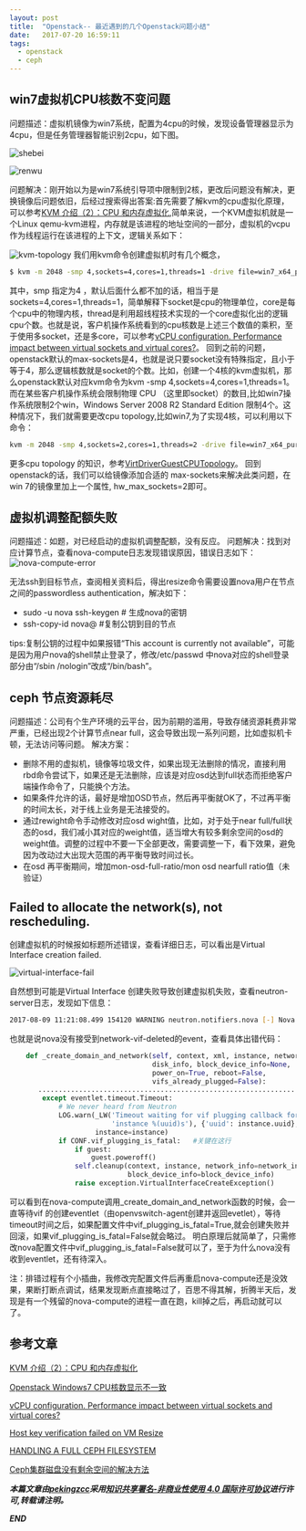 ```yaml
---
layout: post
title:  "Openstack-- 最近遇到的几个Openstack问题小结"
date:   2017-07-20 16:59:11
tags: 
  - openstack
  - ceph
---
```



##  win7虚拟机CPU核数不变问题

问题描述：虚拟机镜像为win7系统，配置为4cpu的时候，发现设备管理器显示为4cpu，但是任务管理器智能识别2cpu，如下图。

![shebei](http://7xrnwq.com1.z0.glb.clouddn.com/2017-07-24-renwu.png)

![renwu](http://7xrnwq.com1.z0.glb.clouddn.com/2017-07-24-shebei.png)

问题解决：刚开始以为是win7系统引导项中限制到2核，更改后问题没有解决，更换镜像后问题依旧，后经过搜索得出答案:首先需要了解kvm的cpu虚拟化原理，可以参考[KVM 介绍（2）：CPU 和内存虚拟化](http://www.cnblogs.com/sammyliu/p/4543597.html),简单来说，一个KVM虚拟机就是一个Linux qemu-kvm进程，内存就是该进程的地址空间的一部分，虚拟机的vcpu作为线程运行在该进程的上下文，逻辑关系如下：

![kvm-topology](http://7xrnwq.com1.z0.glb.clouddn.com/2017-07-24-kvm-topology.jpg)
我们用kvm命令创建虚拟机时有几个概念，
```bash
$ kvm -m 2048 -smp 4,sockets=4,cores=1,threads=1 -drive file=win7_x64_pure 
```
其中，smp 指定为4 ，默认后面什么都不加的话，相当于是sockets=4,cores=1,threads=1，简单解释下socket是cpu的物理单位，core是每个cpu中的物理内核，thread是利用超线程技术实现的一个core虚拟化出的逻辑cpu个数。也就是说，客户机操作系统看到的cpu核数是上述三个数值的乘积，至于使用多socket，还是多core，可以参考[vCPU configuration. Performance impact between virtual sockets and virtual cores?](http://frankdenneman.nl/2013/09/18/vcpu-configuration-performance-impact-between-virtual-sockets-and-virtual-cores/)。
回到之前的问题，openstack默认的max-sockets是4，也就是说只要socket没有特殊指定，且小于等于4，那么逻辑核数就是socket的个数。比如，创建一个4核的kvm虚拟机，那么openstack默认对应kvm命令为kvm -smp 4,sockets=4,cores=1,threads=1。而在某些客户机操作系统会限制物理 CPU （这里即socket）的数目,比如win7操作系统限制2个win，Windows Server 2008 R2 Standard Edition 限制4个。这种情况下，我们就需要更改cpu topology,比如win7,为了实现4核，可以利用以下命令：
```bash
kvm -m 2048 -smp 4,sockets=2,cores=1,threads=2 -drive file=win7_x64_pure 
```
更多cpu topology 的知识，参考[VirtDriverGuestCPUTopology](https://wiki.openstack.org/wiki/VirtDriverGuestCPUTopology)。
回到openstack的话，我们可以给镜像添加合适的 max-sockets来解决此类问题，在win 7的镜像里加上一个属性, hw_max_sockets=2即可。


## 虚拟机调整配额失败

问题描述：如题，对已经启动的虚拟机调整配额，没有反应。
问题解决：找到对应计算节点，查看nova-compute日志发现错误原因，错误日志如下：
![nova-compute-error](http://7xrnwq.com1.z0.glb.clouddn.com/2017-07-24-error-log.png)

无法ssh到目标节点，查阅相关资料后，得出resize命令需要设置nova用户在节点之间的passwordless authentication，解决如下：
 - sudo -u nova ssh-keygen   # 生成nova的密钥
 - ssh-copy-id nova@<serverIP> #复制公钥到目的节点

 tips:复制公钥的过程中如果报错“This account is currently not available”，可能是因为用户nova的shell禁止登录了，修改/etc/passwd 中nova对应的shell登录部分由“/sbin /nologin”改成“/bin/bash”。


## ceph 节点资源耗尽

问题描述：公司有个生产环境的云平台，因为前期的滥用，导致存储资源耗费非常严重，已经出现2个计算节点near full，这会导致出现一系列问题，比如虚拟机卡顿，无法访问等问题。
解决方案：
 - 删除不用的虚拟机，镜像等垃圾文件，如果出现无法删除的情况，直接利用rbd命令尝试下，如果还是无法删除，应该是对应osd达到full状态而拒绝客户端操作命令了，只能换个方法。
 - 如果条件允许的话，最好是增加OSD节点，然后再平衡就OK了，不过再平衡的时间太长，对于线上业务是无法接受的。
 - 通过rewight命令手动修改对应osd wight值，比如，对于处于near full/full状态的osd，我们减小其对应的weight值，适当增大有较多剩余空间的osd的weight值。调整的过程中不要一下全部更改，需要调整一下，看下效果，避免因为改动过大出现大范围的再平衡导致时间过长。
 - 在osd 再平衡期间，增加mon-osd-full-ratio/mon osd nearfull ratio值（未验证） 


## Failed to allocate the network(s), not rescheduling.

创建虚拟机的时候报如标题所述错误，查看详细日志，可以看出是Virtual Interface creation failed.

![virtual-interface-fail](http://oeptotikb.bkt.clouddn.com/2017-08-09-CREATIO-INTERFACE-FAIL.png)

自然想到可能是Virtual Interface 创建失败导致创建虚拟机失败，查看neutron-server日志，发现如下信息：
```bash
2017-08-09 11:21:08.499 154120 WARNING neutron.notifiers.nova [-] Nova returned NotFound for event: [{'tag': u'a653baaf-828d-4641-aabb-1a82c5163889', 'name': 'network-vif-deleted', 'server_uuid': u'4fdf7471-bece-4d93-       a044-a4052284c69b'}]

```
也就是说nova没有接受到network-vif-deleted的event，查看具体出错代码：

```python
    def _create_domain_and_network(self, context, xml, instance, network_info,
                                   disk_info, block_device_info=None,
                                   power_on=True, reboot=False,
                                   vifs_already_plugged=False):
       ...............................................................
        except eventlet.timeout.Timeout:
            # We never heard from Neutron
            LOG.warn(_LW('Timeout waiting for vif plugging callback for '
                         'instance %(uuid)s'), {'uuid': instance.uuid},
                     instance=instance)
            if CONF.vif_plugging_is_fatal:   #关键在这行
                if guest:
                    guest.poweroff()
                self.cleanup(context, instance, network_info=network_info,
                             block_device_info=block_device_info)
                raise exception.VirtualInterfaceCreateException()
```
可以看到在nova-compute调用_create_domain_and_network函数的时候，会一直等待vif 的创建eventlet（由openvswitch-agent创建并返回evetlet），等待timeout时间之后，如果配置文件中vif_plugging_is_fatal=True,就会创建失败并回滚，如果vif_plugging_is_fatal=False就会略过。
明白原理后就简单了，只需修改nova配置文件中vif_plugging_is_fatal=False就可以了，至于为什么nova没有收到eventlet，还有待深入。

注：排错过程有个小插曲，我修改完配置文件后再重启nova-compute还是没效果，果断打断点调试，结果发现断点直接略过了，百思不得其解，折腾半天后，发现是有一个残留的nova-compute的进程一直在跑，kill掉之后，再启动就可以了。



## 参考文章


[KVM 介绍（2）：CPU 和内存虚拟化](http://www.cnblogs.com/sammyliu/p/4543597.html)

[Openstack Windows7 CPU核数显示不一致](http://www.pystack.org/openstack-windows7-cpu-core-count-display-inconsistencies/)

[vCPU configuration. Performance impact between virtual sockets and virtual cores?](http://frankdenneman.nl/2013/09/18/vcpu-configuration-performance-impact-between-virtual-sockets-and-virtual-cores/)

[Host key verification failed on VM Resize](http://lists.openstack.org/pipermail/openstack-operators/2013-January/002424.html)

[HANDLING A FULL CEPH FILESYSTEM](http://docs.ceph.com/docs/master/cephfs/full/)

[Ceph集群磁盘没有剩余空间的解决方法](http://xiaoquqi.github.io/blog/2015/05/12/ceph-osd-is-full/)

***本篇文章由[pekingzcc](https://zhangchenchen.github.io/)采用[知识共享署名-非商业性使用 4.0 国际许可协议](https://creativecommons.org/licenses/by-nc-sa/4.0/)进行许可,转载请注明。***


 ***END***